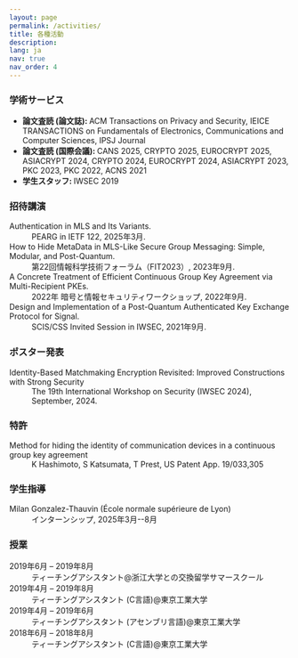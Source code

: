 ```yaml
---
layout: page
permalink: /activities/
title: 各種活動
description:
lang: ja
nav: true
nav_order: 4
---
```


<h3>学術サービス</h3>
<ul>
  <li><strong>論文査読 (論文誌): </strong>ACM Transactions on Privacy and Security, IEICE TRANSACTIONS on Fundamentals of Electronics, Communications and Computer Sciences, IPSJ Journal</li>
  <li><strong>論文査読 (国際会議): </strong>CANS 2025, CRYPTO 2025, EUROCRYPT 2025, ASIACRYPT 2024, CRYPTO 2024, EUROCRYPT 2024, ASIACRYPT 2023, PKC 2023, PKC 2022, ACNS 2021</li>
  <li><strong>学生スタッフ: </strong>IWSEC 2019</li>
</ul>

<h3>招待講演</h3>
<dl>
    <dt>Authentication in MLS and Its Variants.</dt>
    <dd>PEARG in IETF 122, 2025年3月.</dd>
    <dt>How to Hide MetaData in MLS-Like Secure Group Messaging: Simple, Modular, and Post-Quantum.</dt>
    <dd>第22回情報科学技術フォーラム（FIT2023）, 2023年9月.</dd>
    <dt>A Concrete Treatment of Efficient Continuous Group Key Agreement via Multi-Recipient PKEs.</dt>
    <dd>2022年 暗号と情報セキュリティワークショップ, 2022年9月.</dd>
    <dt>Design and Implementation of a Post-Quantum Authenticated Key Exchange Protocol for Signal.</dt>
    <dd>SCIS/CSS Invited Session in IWSEC, 2021年9月.</dd>
</dl>

<h3>ポスター発表</h3>
<dl>
    <dt>Identity-Based Matchmaking Encryption Revisited: Improved Constructions with Strong Security</dt>
    <dd>The 19th International Workshop on Security (IWSEC 2024), September, 2024.</dd>
</dl>

<h3>特許</h3>
<dl>
    <dt>Method for hiding the identity of communication devices in a continuous group key agreement</dt>
    <dd>K Hashimoto, S Katsumata, T Prest, US Patent App. 19/033,305</dd>
</dl>

<h3>学生指導</h3>
<dl>
    <dt>Milan Gonzalez-Thauvin (École normale supérieure de Lyon)</dt>
    <dd>インターンシップ, 2025年3月--8月</dd>
</dl>

<h3>授業</h3>
<dl>
    <dt>2019年6月 &ndash; 2019年8月</dt>
    <dd>ティーチングアシスタント@浙江大学との交換留学サマースクール</dd>
    <dt>2019年4月 &ndash; 2019年8月</dt>
    <dd>ティーチングアシスタント (C言語)@東京工業大学</dd>
    <dt>2019年4月 &ndash; 2019年6月</dt>
    <dd>ティーチングアシスタント (アセンブリ言語)@東京工業大学</dd>
    <dt>2018年6月 &ndash; 2018年8月</dt>
    <dd>ティーチングアシスタント (C言語)@東京工業大学</dd>
</dl>